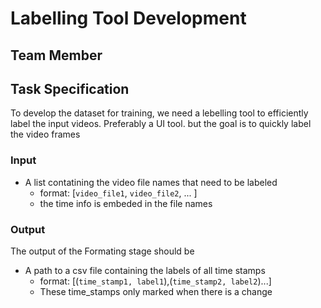 # Labelling Tool Development

## Team Member


## Task Specification
To develop the dataset for training, we need a lebelling tool to efficiently 
label the input videos.
Preferably a UI tool. but the goal is to quickly label the video frames

### Input
* A list contatining the video file names that need to be labeled
    * format: [`video_file1`, `video_file2`, ... ]
    * the time info is embeded in the file names

### Output
The output of the Formating stage should be 
* A path to a csv file containing the labels of all time stamps
    * format: [(`time_stamp1, label1`),(`time_stamp2, label2`)...]
    * These time_stamps only marked when there is a change